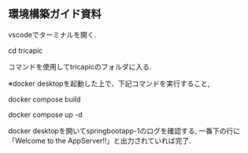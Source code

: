 ## 環境構築ガイド資料

vscodeでターミナルを開く.

cd tricapic

コマンドを使用してtricapicのフォルダに入る.

※docker desktopを起動した上で、下記コマンドを実行すること,

docker compose build

docker compose up -d

docker desktopを開いてspringbootapp-1のログを確認する,
一番下の行に「Welcome to the AppServer!!」と出力されていれば完了.

